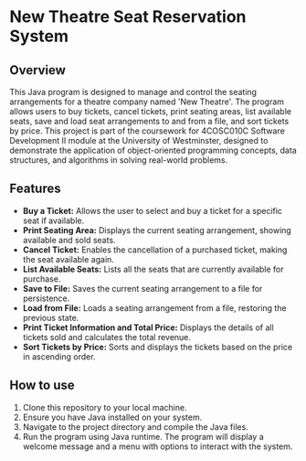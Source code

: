 
# New Theatre Seat Reservation System

## Overview
This Java program is designed to manage and control the seating arrangements for a theatre company named 'New Theatre'. The program allows users to buy tickets, cancel tickets, print seating areas, list available seats, save and load seat arrangements to and from a file, and sort tickets by price. This project is part of the coursework for 4COSC010C Software Development II module at the University of Westminster, designed to demonstrate the application of object-oriented programming concepts, data structures, and algorithms in solving real-world problems.

## Features
- **Buy a Ticket:** Allows the user to select and buy a ticket for a specific seat if available.
- **Print Seating Area:** Displays the current seating arrangement, showing available and sold seats.
- **Cancel Ticket:** Enables the cancellation of a purchased ticket, making the seat available again.
- **List Available Seats:** Lists all the seats that are currently available for purchase.
- **Save to File:** Saves the current seating arrangement to a file for persistence.
- **Load from File:** Loads a seating arrangement from a file, restoring the previous state.
- **Print Ticket Information and Total Price:** Displays the details of all tickets sold and calculates the total revenue.
- **Sort Tickets by Price:** Sorts and displays the tickets based on the price in ascending order.

## How to use
1. Clone this repository to your local machine.
2. Ensure you have Java installed on your system.
3. Navigate to the project directory and compile the Java files.
4. Run the program using Java runtime. The program will display a welcome message and a menu with options to interact with the system.
